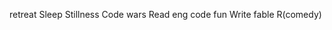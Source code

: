 retreat
    Sleep
    Stillness
Code
    wars
Read
    eng
        code
        fun
Write
    fable
        R(comedy)